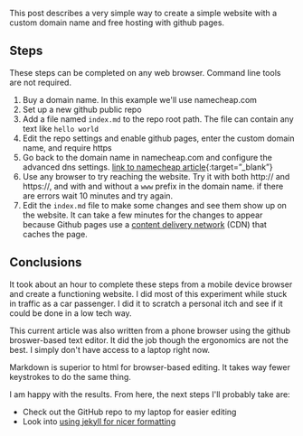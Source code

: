 This post describes a very simple way to create a simple website with a custom domain name and free hosting with github pages.

## Steps
These steps can be completed on any web browser.  Command line tools are not required.

1. Buy a domain name.  In this example we'll use namecheap.com
2. Set up a new github public repo
3. Add a file named `index.md` to the repo root path.  The file can contain any text like `hello world`
4. Edit the repo settings and enable github pages, enter the custom domain name, and require https
5. Go back to the domain name in namecheap.com and configure the advanced dns settings.  [link to namecheap article](https://www.namecheap.com/support/knowledgebase/article.aspx/9645/2208/how-do-i-link-my-domain-to-github-pages/){:target=”_blank”}
6. Use any browser to try reaching the website.  Try it with both http:// and https://, and with and without a `www` prefix in the domain name.  if there are errors wait 10 minutes and try again.
7. Edit the `index.md` file to make some changes and see them show up on the website.  It can take a few minutes for the changes to appear because Github pages use a [content delivery network](https://en.m.wikipedia.org/wiki/Content_delivery_network) (CDN) that caches the page.

## Conclusions
It took about an hour to complete these steps from a mobile device browser and create a functioning website.  I did most of this experiment while stuck in traffic as a car passenger.  I did it to scratch a personal itch and see if it could be done in a low tech way.

This current article was also written from a phone browser using the github broswer-based text editor.  It did the job though the ergonomics are not the best.  I simply don't have access to a laptop right now.

Markdown is superior to html for browser-based editing.  It takes way fewer keystrokes to do the same thing.

I am happy with the results.  From here, the next steps I'll probably take are:
- Check out the GitHub repo to my laptop for easier editing
- Look into [using jekyll for nicer formatting](https://docs.github.com/en/pages/setting-up-a-github-pages-site-with-jekyll/about-github-pages-and-jekyll)
